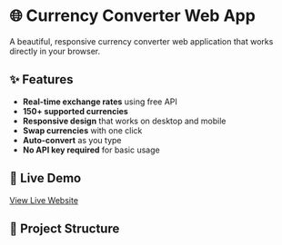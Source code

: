 # 🌐 Currency Converter Web App

A beautiful, responsive currency converter web application that works directly in your browser.

## ✨ Features

- **Real-time exchange rates** using free API
- **150+ supported currencies**
- **Responsive design** that works on desktop and mobile
- **Swap currencies** with one click
- **Auto-convert** as you type
- **No API key required** for basic usage

## 🚀 Live Demo

[View Live Website](https://your-username.github.io/currency-converter-web)

## 📁 Project Structure
